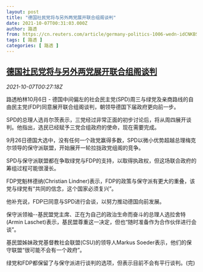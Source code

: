 ```yaml
---
layout: post
title: "德国社民党将与另外两党展开联合组阁谈判"
date: 2021-10-07T00:31:03.000Z
author: 路透
from: https://cn.reuters.com/article/germany-politics-1006-wedn-idCNKBS2GX00L
tags: [ 路透 ]
categories: [ 路透 ]
---
```

<!--1633566663000-->
[德国社民党将与另外两党展开联合组阁谈判](https://cn.reuters.com/article/germany-politics-1006-wedn-idCNKBS2GX00L)
------

<div>
<div><i>2021-10-07T00:27:18Z</i></div><p>路透柏林10月6日 - 德国中间偏左的社会民主党(SPD)周三与绿党及亲商路线的自由民主党(FDP)同意展开联合组阁谈判，朝领导德国下届政府更向前一步。</p><p>SPD的总理人选肖尔茨表示，三党经过非常正面的初步讨论后，将从周四展开谈判。他指出，选民已经赋予三党合组政府的使命，现在需要完成。</p><p>9月26日德国大选中，没有任何一个政党赢得多数，SPD以微小优势超越总理梅克尔领导的保守派联盟，开始展开一轮拉拢政党组阁的竞争。</p><p>SPD与保守派联盟都在争取绿党与FDP的支持，以取得执政权，但这场联合政府的筹组过程可能很漫长。</p><p>FDP党魁林德纳(Christian Lindner)表示，FDP的政策与保守派有更大的重叠，该党与绿党有“共同的信念，这个国家必须复兴”。</p><p>他补充说，FDP已同意与SPD进行会谈，以努力推动德国向前发展。</p><p>保守派领袖--基民盟党主席、正在为自己的政治生命而奋斗的总理人选拉舍特(Armin Laschet)表示，基民盟尊重这一决定，但也“随时准备作为合作伙伴进行会谈”。</p><p>基民盟姊妹政党基督教社会联盟(CSU)的领导人Markus Soeder表示，他们的保守联盟“很可能不会有一个政府”。</p><p>绿党和FDP都保留了与保守派进行谈判的选项，但表示目前不会有平行谈判。(完)</p>
</div>
